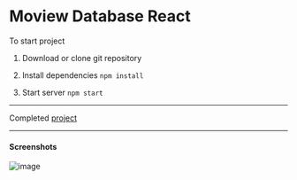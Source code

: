 # Moview Database React

To start project

1. Download or clone git repository

2. Install dependencies `npm install`

3. Start server `npm start`

---

Completed [project](https://moview-db-by-malina.netlify.app/)

---

#### Screenshots
![image](./screenshot.png)
